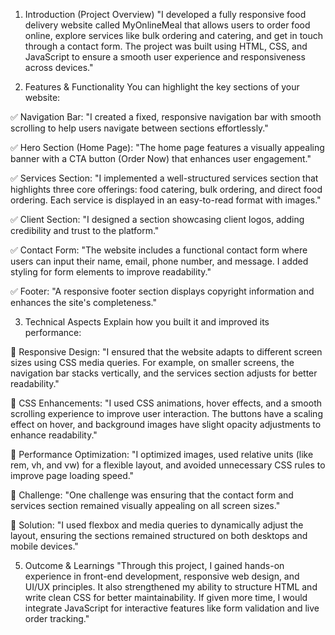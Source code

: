 1. Introduction (Project Overview)
"I developed a fully responsive food delivery website called MyOnlineMeal that allows users to order food online, explore services like bulk ordering and catering, and get in touch through a contact form. The project was built using HTML, CSS, and JavaScript to ensure a smooth user experience and responsiveness across devices."

2. Features & Functionality
You can highlight the key sections of your website:

✅ Navigation Bar:
"I created a fixed, responsive navigation bar with smooth scrolling to help users navigate between sections effortlessly."

✅ Hero Section (Home Page):
"The home page features a visually appealing banner with a CTA button (Order Now) that enhances user engagement."

✅ Services Section:
"I implemented a well-structured services section that highlights three core offerings: food catering, bulk ordering, and direct food ordering. Each service is displayed in an easy-to-read format with images."

✅ Client Section:
"I designed a section showcasing client logos, adding credibility and trust to the platform."

✅ Contact Form:
"The website includes a functional contact form where users can input their name, email, phone number, and message. I added styling for form elements to improve readability."

✅ Footer:
"A responsive footer section displays copyright information and enhances the site's completeness."

3. Technical Aspects
Explain how you built it and improved its performance:

🔹 Responsive Design:
"I ensured that the website adapts to different screen sizes using CSS media queries. For example, on smaller screens, the navigation bar stacks vertically, and the services section adjusts for better readability."

🔹 CSS Enhancements:
"I used CSS animations, hover effects, and a smooth scrolling experience to improve user interaction. The buttons have a scaling effect on hover, and background images have slight opacity adjustments to enhance readability."

🔹 Performance Optimization:
"I optimized images, used relative units (like rem, vh, and vw) for a flexible layout, and avoided unnecessary CSS rules to improve page loading speed."

🔸 Challenge:
"One challenge was ensuring that the contact form and services section remained visually appealing on all screen sizes."

🔸 Solution:
"I used flexbox and media queries to dynamically adjust the layout, ensuring the sections remained structured on both desktops and mobile devices."

5. Outcome & Learnings
"Through this project, I gained hands-on experience in front-end development, responsive web design, and UI/UX principles. It also strengthened my ability to structure HTML and write clean CSS for better maintainability. If given more time, I would integrate JavaScript for interactive features like form validation and live order tracking."

